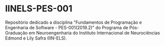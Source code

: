 # IINELS-PES-001
Repositório dedicado a disciplina "Fundamentos de Programação e Engenharia de Software - PES-001(2019.2)" do Programa de Pós-Graduação em Neuroengenharia do  Instituto Internacional de Neurociências Edmond e Lily Safra (IIN-ELS).
